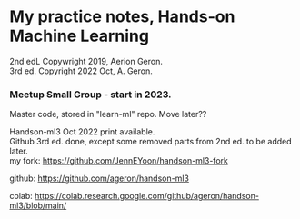 # My practice notes, Hands-on Machine Learning

2nd edL Copywright 2019, Aerion Geron.  
3rd ed. Copyright 2022 Oct, A. Geron.  

### Meetup Small Group - start in 2023.  
Master code, stored in "learn-ml" repo. Move later??  

Handson-ml3 Oct 2022 print available.  
Github 3rd ed. done, except some removed parts from 2nd ed. to be added later.  
my fork:  https://github.com/JennEYoon/handson-ml3-fork  

github:  https://github.com/ageron/handson-ml3

colab:  https://colab.research.google.com/github/ageron/handson-ml3/blob/main/  
